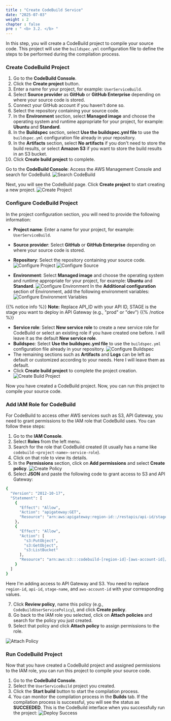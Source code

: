 ```yaml
---
title : "Create CodeBuild Service"
date: "2025-07-03" 
weight : 2 
chapter : false
pre : " <b> 3.2. </b> "
---
```


In this step, you will create a CodeBuild project to compile your source code. This project will use the `buildspec.yml` configuration file to define the steps to be performed during the compilation process.

### Create CodeBuild Project
1. Go to the **CodeBuild Console**.
2. Click the **Create project** button.
3. Enter a name for your project, for example: `UserServiceBuild`.
4. Select **Source provider** as **GitHub** or **GitHub Enterprise** depending on where your source code is stored.
5. Connect your GitHub account if you haven't done so.
6. Select the repository containing your source code.
7. In the **Environment** section, select **Managed image** and choose the operating system and runtime appropriate for your project, for example: **Ubuntu** and **Standard**.
8. In the **Buildspec** section, select **Use the buildspec.yml file** to use the `buildspec.yml` configuration file already in your repository.
9. In the **Artifacts** section, select **No artifacts** if you don't need to store the build results, or select **Amazon S3** if you want to store the build results in an S3 bucket.
10. Click **Create build project** to complete.

Go to the **CodeBuild Console**: Access the AWS Management Console and search for CodeBuild.
![Search CodeBuild](SearchCodeBuild.png)

Next, you will see the CodeBuild page. Click **Create project** to start creating a new project.
![Create Project](CreateProject.png)

### Configure CodeBuild Project
In the project configuration section, you will need to provide the following information:
- **Project name**: Enter a name for your project, for example: `UserServiceBuild`.
- **Source provider**: Select **GitHub** or **GitHub Enterprise** depending on where your source code is stored.
- **Repository**: Select the repository containing your source code.
![Configure Project](ConfigureProject.png)
![Configure Source](ConfigureSource.png)

- **Environment**: Select **Managed image** and choose the operating system and runtime appropriate for your project, for example: **Ubuntu** and **Standard**.
![Configure Environment](ConfigureEnvironment1.png)
In the **Additional configuration** section of Environment, add the following environment variables:
![Configure Environment Variables](ConfigureEnvironment2.png)

{{% notice info %}}
**Note:** Replace API_ID with your API ID,
STAGE is the stage you want to deploy in API Gateway (e.g., "prod" or "dev")
{{% /notice %}}

- **Service role**: Select **New service role** to create a new service role for CodeBuild or select an existing role if you have created one before. I will leave it as the default **New service role**.
- **Buildspec**: Select **Use the buildspec.yml file** to use the `buildspec.yml` configuration file already in your repository.
![Configure Buildspec](ConfigureBuildspec.png)
- The remaining sections such as **Artifacts** and **Logs** can be left as default or customized according to your needs. Here I will leave them as default.
- Click **Create build project** to complete the project creation.
![Create Build Project](CreateBuildProject.png)

Now you have created a CodeBuild project. Now, you can run this project to compile your source code.

### Add IAM Role for CodeBuild
For CodeBuild to access other AWS services such as S3, API Gateway, you need to grant permissions to the IAM role that CodeBuild uses. You can follow these steps:
1. Go to the **IAM Console**.
2. Select **Roles** from the left menu.
3. Search for the role that CodeBuild created (it usually has a name like `codebuild-<project-name>-service-role`).
4. Click on that role to view its details.
5. In the **Permissions** section, click on **Add permissions** and select **Create policy**.
![Create Policy](CreatePolicy.png)
6. Select **JSON** and paste the following code to grant access to S3 and API Gateway:

```bash
{
  "Version": "2012-10-17",
  "Statement": [
    {
      "Effect": "Allow",
      "Action": "apigateway:GET",
      "Resource": "arn:aws:apigateway:region-id::/restapis/api-id/stages/stage-name/exports/*"
    },
    {
      "Effect": "Allow",
      "Action": [
        "s3:PutObject",
        "s3:GetObject",
        "s3:ListBucket"
      ],
      "Resource": "arn:aws:s3:::codebuild-[region-id]-[aws-account-id]/*"
    }
  ]
}
```
Here I'm adding access to API Gateway and S3. You need to replace `region-id`, `api-id`, `stage-name`, and `aws-account-id` with your corresponding values.

7. Click **Review policy**, name this policy (e.g., `CodeBuildUserServicePolicy`), and click **Create policy**.
8. Go back to the IAM role you selected, click on **Attach policies** and search for the policy you just created.
9. Select that policy and click **Attach policy** to assign permissions to the role.

![Attach Policy](AttachPolicy.png)

### Run CodeBuild Project
Now that you have created a CodeBuild project and assigned permissions to the IAM role, you can run this project to compile your source code.
1. Go to the **CodeBuild Console**.
2. Select the `UserServiceBuild` project you created.
3. Click the **Start build** button to start the compilation process.
4. You can monitor the compilation process in the **Builds** tab. If the compilation process is successful, you will see the status as **SUCCEEDED**.
This is the CodeBuild interface when you successfully run the project:
![Deploy Success](DeploySuccess.png)